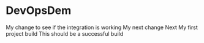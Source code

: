 # DevOpsDem
My change to see if the integration is working
My next change
Next
My first project build
This should be a successful build     
